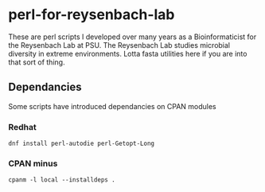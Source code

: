 # perl-for-reysenbach-lab
These are perl scripts I developed over many years as a Bioinformaticist for the Reysenbach Lab at PSU. The Reysenbach Lab studies microbial diversity in extreme environments. Lotta fasta utilities here if you are into that sort of thing.

## Dependancies

Some scripts have introduced dependancies on CPAN modules

### Redhat

```
dnf install perl-autodie perl-Getopt-Long
```

### CPAN minus

```
cpanm -l local --installdeps .
```
